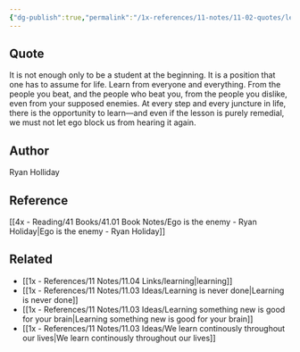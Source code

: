 ```yaml
---
{"dg-publish":true,"permalink":"/1x-references/11-notes/11-02-quotes/learn-from-everyone-and-everything-from-the-people-you-beat-and-the-people-who-beat-you-from-the-people-you-dislike-even-from-your-supposed-enemies-at-every-step-and-every-juncture-in-life-there-is-the-opportunity-to-learn-ryan-holliday/","title":"Learn from everyone and everything. From the people you beat, and the people who beat you, from the people you dislike, even from your supposed enemies. At every step and every juncture in life, there is the opportunity to learn - Ryan Holliday","created":"2024-06-30T21:49:22.544+03:00","updated":"2024-06-30T21:50:46.438+03:00"}
---
```



## Quote
It is not enough only to be a student at the beginning. It is a position that one has to assume for life. Learn from everyone and everything. From the people you beat, and the people who beat you, from the people you dislike, even from your supposed enemies. At every step and every juncture in life, there is the opportunity to learn—and even if the lesson is purely remedial, we must not let ego block us from hearing it again.

## Author
Ryan Holliday

## Reference
[[4x - Reading/41 Books/41.01 Book Notes/Ego is the enemy - Ryan Holiday\|Ego is the enemy - Ryan Holiday]]

## Related
- [[1x - References/11 Notes/11.04 Links/learning\|learning]]
- [[1x - References/11 Notes/11.03 Ideas/Learning is never done\|Learning is never done]]
- [[1x - References/11 Notes/11.03 Ideas/Learning something new is good for your brain\|Learning something new is good for your brain]]
- [[1x - References/11 Notes/11.03 Ideas/We learn continously throughout our lives\|We learn continously throughout our lives]]